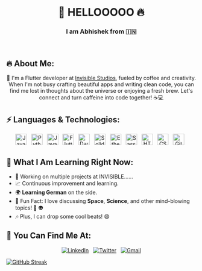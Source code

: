 <h1 align="center">👋 HELLOOOOO 🔥</h1>
<h3 align="center">I am Abhishek from 🇮🇳 </h3>
<br/>
  
## 🔥 About Me:
<p align="center">
  🚀 I'm a Flutter developer at <a href="https://invisible.af/" target="_blank">Invisible Studios</a>, fueled by coffee and creativity. When I'm not busy crafting beautiful apps and writing clean code, you can find me lost in thoughts about the universe or enjoying a fresh brew. Let's connect and turn caffeine into code together! ☕💻
</p>

## ⚡ Languages & Technologies:
<p align="center">
  <img src="https://cdn.iconscout.com/icon/free/png-512/java-43-569305.png" height="30" width="30" alt="Java">&nbsp;&nbsp;
  <img src="https://cdn3.iconfinder.com/data/icons/logos-and-brands-adobe/512/267_Python-512.png" height="30" width="30" alt="Python">&nbsp;&nbsp;
  <img src="https://upload.wikimedia.org/wikipedia/commons/thumb/9/99/Unofficial_JavaScript_logo_2.svg/1024px-Unofficial_JavaScript_logo_2.svg.png" height="30" width="30" alt="JavaScript">&nbsp;&nbsp;
  <img src="https://cdn.icon-icons.com/icons2/2107/PNG/512/file_type_flutter_icon_130599.png" height="30" width="30" alt="Flutter">&nbsp;&nbsp;
  <img src="https://uxwing.com/wp-content/themes/uxwing/download/brands-and-social-media/dart-programming-language-icon.png" height="30" width="30" alt="Dart">&nbsp;&nbsp;
  <img src="https://www.svgrepo.com/show/374088/solidity.svg" height="30" width="30" alt="Solidity">&nbsp;&nbsp;
  <img src="https://e7.pngegg.com/pngimages/471/910/png-clipart-ethereum-classic-computer-icons-cryptocurrency-symbol-symbol-miscellaneous-blue.png" height="30" width="30" alt="Ethereum">&nbsp;&nbsp;
  <img src="https://e7.pngegg.com/pngimages/72/936/png-clipart-sass-cascading-style-sheets-preprocessor-less-postcss-meng-miscellaneous-text-thumbnail.png" height="30" width="30" alt="Sass">&nbsp;&nbsp;
  <img src="https://encrypted-tbn0.gstatic.com/images?q=tbn:ANd9GcQWUxm-2Z1WOV-BAwf3gSUCEZV6x1HQSIUl2w&usqp=CAU" height="30" width="30" alt="HTML">&nbsp;&nbsp;
  <img src="https://encrypted-tbn0.gstatic.com/images?q=tbn:ANd9GcTlwhdlrgiz7NiLtmqZtEUpanLIG3fI2UoYFAAyl1ADH7OMRu5BFQSXTcKcgeSwGhRaoIc&usqp=CAU" height="30" width="30" alt="CSS">&nbsp;&nbsp;
  <img src="https://upload.wikimedia.org/wikipedia/commons/thumb/3/3f/Git_icon.svg/1024px-Git_icon.svg.png" height="30" width="30" alt="Git">&nbsp;&nbsp;
</p>

## 👀 What I Am Learning Right Now:
- 🌟 Working on multiple projects at INVISIBLE......
- 📈 Continuous improvement and learning.
- 🌍 **Learning German** on the side.
- 🔭 Fun Fact: I love discussing **Space**, **Science**, and other mind-blowing topics! 🌌 👽
- 🎶 Plus, I can drop some cool beats! 😄

## 💬 You Can Find Me At:
<p align="center">
  <a href="https://www.linkedin.com/in/abhishek-verma-23993a1b7/"><img src="https://img.shields.io/badge/Abhishek Verma-%230077B5.svg?&style=for-the-badge&logo=linkedin&logoColor=white" alt="LinkedIn"></a>&nbsp;&nbsp;
  <a href="https://www.twitter.com/0xAbhishekk"><img src="https://img.shields.io/badge/Abhishek Verma-%230077B5.svg?&style=for-the-badge&logo=Twitter&logoColor=white" alt="Twitter"></a>&nbsp;&nbsp;
  <a href="mailto:abhishekverma7t@gmail.com"><img src="https://img.shields.io/badge/abhishekverma7t@gmail.com-%23D14836.svg?&style=for-the-badge&logo=gmail&logoColor=white" alt="Gmail"></a>
</p>

  [![GitHub Streak](https://streak-stats.demolab.com/?user=itsAbhishekV&theme=highcontrast)](https://git.io/streak-stats)

